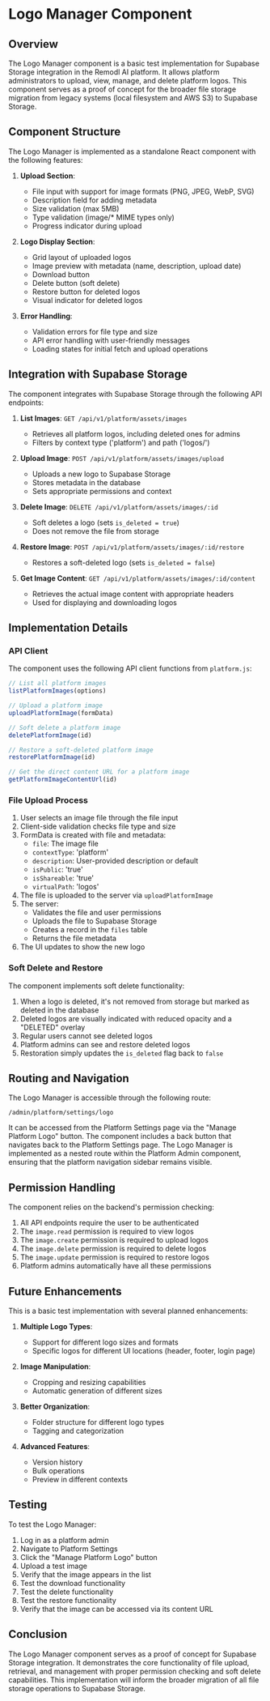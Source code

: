 # Logo Manager Component

## Overview

The Logo Manager component is a basic test implementation for Supabase Storage integration in the Remodl AI platform. It allows platform administrators to upload, view, manage, and delete platform logos. This component serves as a proof of concept for the broader file storage migration from legacy systems (local filesystem and AWS S3) to Supabase Storage.

## Component Structure

The Logo Manager is implemented as a standalone React component with the following features:

1. **Upload Section**:
   - File input with support for image formats (PNG, JPEG, WebP, SVG)
   - Description field for adding metadata
   - Size validation (max 5MB)
   - Type validation (image/* MIME types only)
   - Progress indicator during upload

2. **Logo Display Section**:
   - Grid layout of uploaded logos
   - Image preview with metadata (name, description, upload date)
   - Download button
   - Delete button (soft delete)
   - Restore button for deleted logos
   - Visual indicator for deleted logos

3. **Error Handling**:
   - Validation errors for file type and size
   - API error handling with user-friendly messages
   - Loading states for initial fetch and upload operations

## Integration with Supabase Storage

The component integrates with Supabase Storage through the following API endpoints:

1. **List Images**: `GET /api/v1/platform/assets/images`
   - Retrieves all platform logos, including deleted ones for admins
   - Filters by context type ('platform') and path ('logos/')

2. **Upload Image**: `POST /api/v1/platform/assets/images/upload`
   - Uploads a new logo to Supabase Storage
   - Stores metadata in the database
   - Sets appropriate permissions and context

3. **Delete Image**: `DELETE /api/v1/platform/assets/images/:id`
   - Soft deletes a logo (sets `is_deleted = true`)
   - Does not remove the file from storage

4. **Restore Image**: `POST /api/v1/platform/assets/images/:id/restore`
   - Restores a soft-deleted logo (sets `is_deleted = false`)

5. **Get Image Content**: `GET /api/v1/platform/assets/images/:id/content`
   - Retrieves the actual image content with appropriate headers
   - Used for displaying and downloading logos

## Implementation Details

### API Client

The component uses the following API client functions from `platform.js`:

```javascript
// List all platform images
listPlatformImages(options)

// Upload a platform image
uploadPlatformImage(formData)

// Soft delete a platform image
deletePlatformImage(id)

// Restore a soft-deleted platform image
restorePlatformImage(id)

// Get the direct content URL for a platform image
getPlatformImageContentUrl(id)
```

### File Upload Process

1. User selects an image file through the file input
2. Client-side validation checks file type and size
3. FormData is created with file and metadata:
   - `file`: The image file
   - `contextType`: 'platform'
   - `description`: User-provided description or default
   - `isPublic`: 'true'
   - `isShareable`: 'true'
   - `virtualPath`: 'logos'
4. The file is uploaded to the server via `uploadPlatformImage`
5. The server:
   - Validates the file and user permissions
   - Uploads the file to Supabase Storage
   - Creates a record in the `files` table
   - Returns the file metadata
6. The UI updates to show the new logo

### Soft Delete and Restore

The component implements soft delete functionality:

1. When a logo is deleted, it's not removed from storage but marked as deleted in the database
2. Deleted logos are visually indicated with reduced opacity and a "DELETED" overlay
3. Regular users cannot see deleted logos
4. Platform admins can see and restore deleted logos
5. Restoration simply updates the `is_deleted` flag back to `false`

## Routing and Navigation

The Logo Manager is accessible through the following route:

```
/admin/platform/settings/logo
```

It can be accessed from the Platform Settings page via the "Manage Platform Logo" button. The component includes a back button that navigates back to the Platform Settings page. The Logo Manager is implemented as a nested route within the Platform Admin component, ensuring that the platform navigation sidebar remains visible.

## Permission Handling

The component relies on the backend's permission checking:

1. All API endpoints require the user to be authenticated
2. The `image.read` permission is required to view logos
3. The `image.create` permission is required to upload logos
4. The `image.delete` permission is required to delete logos
5. The `image.update` permission is required to restore logos
6. Platform admins automatically have all these permissions

## Future Enhancements

This is a basic test implementation with several planned enhancements:

1. **Multiple Logo Types**:
   - Support for different logo sizes and formats
   - Specific logos for different UI locations (header, footer, login page)

2. **Image Manipulation**:
   - Cropping and resizing capabilities
   - Automatic generation of different sizes

3. **Better Organization**:
   - Folder structure for different logo types
   - Tagging and categorization

4. **Advanced Features**:
   - Version history
   - Bulk operations
   - Preview in different contexts

## Testing

To test the Logo Manager:

1. Log in as a platform admin
2. Navigate to Platform Settings
3. Click the "Manage Platform Logo" button
4. Upload a test image
5. Verify that the image appears in the list
6. Test the download functionality
7. Test the delete functionality
8. Test the restore functionality
9. Verify that the image can be accessed via its content URL

## Conclusion

The Logo Manager component serves as a proof of concept for Supabase Storage integration. It demonstrates the core functionality of file upload, retrieval, and management with proper permission checking and soft delete capabilities. This implementation will inform the broader migration of all file storage operations to Supabase Storage. 